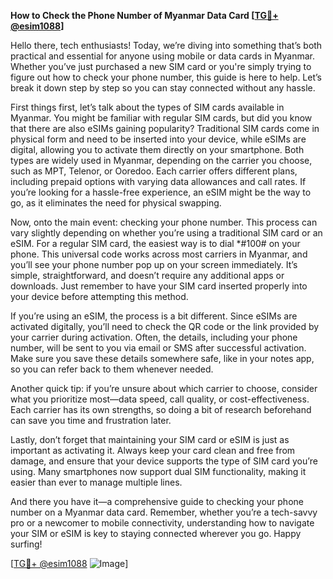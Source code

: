 **How to Check the Phone Number of Myanmar Data Card [[TG💪+ @esim1088](https://t.me/s/esim1088)]**

Hello there, tech enthusiasts! Today, we’re diving into something that’s both practical and essential for anyone using mobile or data cards in Myanmar. Whether you’ve just purchased a new SIM card or you're simply trying to figure out how to check your phone number, this guide is here to help. Let’s break it down step by step so you can stay connected without any hassle.

First things first, let’s talk about the types of SIM cards available in Myanmar. You might be familiar with regular SIM cards, but did you know that there are also eSIMs gaining popularity? Traditional SIM cards come in physical form and need to be inserted into your device, while eSIMs are digital, allowing you to activate them directly on your smartphone. Both types are widely used in Myanmar, depending on the carrier you choose, such as MPT, Telenor, or Ooredoo. Each carrier offers different plans, including prepaid options with varying data allowances and call rates. If you’re looking for a hassle-free experience, an eSIM might be the way to go, as it eliminates the need for physical swapping.

Now, onto the main event: checking your phone number. This process can vary slightly depending on whether you’re using a traditional SIM card or an eSIM. For a regular SIM card, the easiest way is to dial *#100# on your phone. This universal code works across most carriers in Myanmar, and you’ll see your phone number pop up on your screen immediately. It’s simple, straightforward, and doesn’t require any additional apps or downloads. Just remember to have your SIM card inserted properly into your device before attempting this method.

If you’re using an eSIM, the process is a bit different. Since eSIMs are activated digitally, you’ll need to check the QR code or the link provided by your carrier during activation. Often, the details, including your phone number, will be sent to you via email or SMS after successful activation. Make sure you save these details somewhere safe, like in your notes app, so you can refer back to them whenever needed.

Another quick tip: if you’re unsure about which carrier to choose, consider what you prioritize most—data speed, call quality, or cost-effectiveness. Each carrier has its own strengths, so doing a bit of research beforehand can save you time and frustration later.

Lastly, don’t forget that maintaining your SIM card or eSIM is just as important as activating it. Always keep your card clean and free from damage, and ensure that your device supports the type of SIM card you’re using. Many smartphones now support dual SIM functionality, making it easier than ever to manage multiple lines.

And there you have it—a comprehensive guide to checking your phone number on a Myanmar data card. Remember, whether you’re a tech-savvy pro or a newcomer to mobile connectivity, understanding how to navigate your SIM or eSIM is key to staying connected wherever you go. Happy surfing!

[[TG💪+ @esim1088](https://t.me/s/esim1088) ![Image](https://i.postimg.cc/Y0z9fWf4/image.png)]